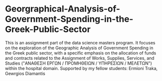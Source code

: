 # Georgraphical-Analysis-of-Government-Spending-in-the-Greek-Public-Sector
This is an assignment part of the data science masters program. It focuses on the exploration of 
the Geographic Analysis of Government Spending in the Greek public sector, with a specific emphasis
on the allocation of funds and contracts related to the Assignment of Works, Supplies, Services, and
Studies ("ΑΝΑΘΕΣΗ ΕΡΓΩΝ / ΠΡΟΜΗΘΕΙΩΝ / ΥΠΗΡΕΣΙΩΝ / ΜΕΛΕΤΩΝ") within the hospital domain.
Supported by my fellow students: Ermioni Traka, Gewrgios Diamantis
